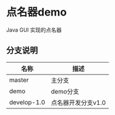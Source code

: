 # 点名器demo
Java GUI 实现的点名器

## 分支说明

名称 | 描述
---|---
master | 主分支
demo | demo分支
develop-1.0 | 点名器开发分支v1.0
